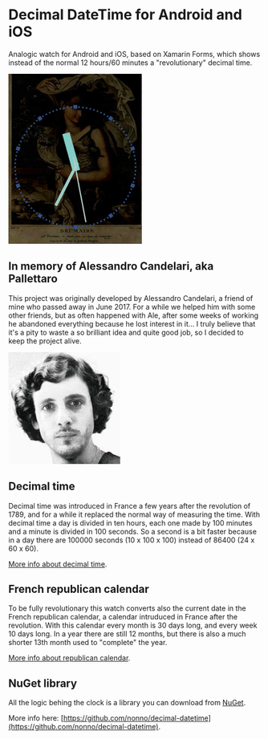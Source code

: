 # Decimal DateTime for Android and iOS

Analogic watch for Android and iOS, based on Xamarin Forms, which shows instead of the normal 12 hours/60 minutes a "revolutionary" decimal time.

![watch](readme/screenshot.png)

## In memory of Alessandro Candelari, aka Pallettaro

This project was originally developed by Alessandro Candelari, a friend of mine who passed away in June 2017. For a while we helped him with some other friends, but as often happened with Ale, after some weeks of working he abandoned everything because he lost interest in it...
I truly believe that it's a pity to waste a so brilliant idea and quite good job, so I decided to keep the project alive.

![Pallettaro](readme/pallettaro.jpg)

## Decimal time

Decimal time was introduced in France a few years after the revolution of 1789, and for a while it replaced the normal way of measuring the time. With decimal time a day is divided in ten hours, each one made by 100 minutes and a minute is divided in 100 seconds. So a second is a bit faster because in a day there are 100000 seconds (10 x 100 x 100) instead of 86400 (24 x 60 x 60).

[More info about decimal time](https://en.wikipedia.org/wiki/Decimal_time).

## French republican calendar

To be fully revolutionary this watch converts also the current date in the French republican calendar, a calendar intruduced in France after the revolution. With this calendar every month is 30 days long, and every week 10 days long. In a year there are still 12 months, but there is also a much shorter 13th month used to "complete" the year.

[More info about republican calendar](https://en.wikipedia.org/wiki/French_Republican_Calendar).

## NuGet library

All the logic behing the clock is a library you can download from [NuGet](https://www.nuget.org/packages/Decimal.DateTime/).

More info here: [https://github.com/nonno/decimal-datetime](https://github.com/nonno/decimal-datetime).
